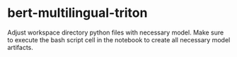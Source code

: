 # bert-multilingual-triton

Adjust workspace directory python files with necessary model. Make sure to execute the bash script cell in the notebook to create all necessary model artifacts.
